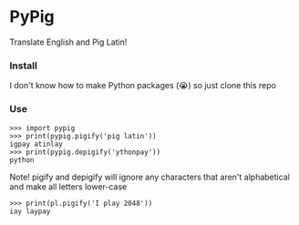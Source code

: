# PyPig

Translate English and Pig Latin!

### Install

I don't know how to make Python packages (😭) so just clone this repo

### Use

```
>>> import pypig
>>> print(pypig.pigify('pig latin'))
igpay atinlay
>>> print(pypig.depigify('ythonpay'))
python
```

Note! pigify and depigify will ignore any characters that aren't alphabetical and make all letters lower-case

```
>>> print(pl.pigify('I play 2048'))
iay laypay 
```

